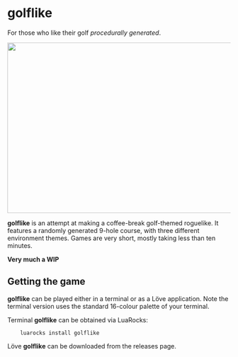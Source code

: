 # golflike
For those who like their golf *procedurally generated*.
<p align="center">
  <img width="693" height="385" src="https://i.imgur.com/bcsGrSo.png">
</p>

**golflike** is an attempt at making a coffee-break golf-themed roguelike. It
features a randomly generated 9-hole course, with three different environment
themes. Games are very short, mostly taking less than ten minutes.


**Very much a WIP**

Getting the game
----------------

**golflike** can be played either in a terminal or as a Löve application.
Note the terminal version uses the standard 16-colour palette of your terminal.

Terminal **golflike** can be obtained via LuaRocks:

```Shell
    luarocks install golflike
```

Löve **golflike** can be downloaded from the releases page.
